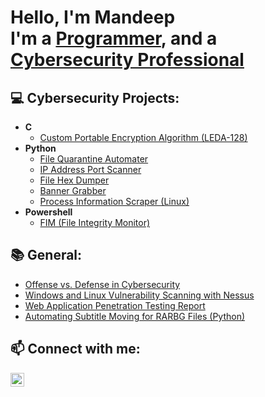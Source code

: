 <h1>Hello, I'm Mandeep <br/>I'm a <a href="https://github.com/mp-sec?tab=repositories">Programmer</a>, and a <a href="https://www.linkedin.com/in/mandeepparihar/">Cybersecurity Professional</a> 

<h2>💻 Cybersecurity Projects:</h2>

- <b>C</b>
  - [Custom Portable Encryption Algorithm (LEDA-128)](https://github.com/mp-sec/LEDA-128)
- <b>Python</b>
  - [File Quarantine Automater](https://github.com/mp-sec/SHA-512_extension_quarantine_rename)
  - [IP Address Port Scanner](https://github.com/mp-sec/portScanner)
  - [File Hex Dumper](https://github.com/mp-sec/hexDumper)
  - [Banner Grabber](https://github.com/mp-sec/bannerGrabber)
  - [Process Information Scraper (Linux)](https://github.com/mp-sec/processInfoScraper)
- <b>Powershell</b>
  - [FIM (File Integrity Monitor)](https://github.com/mp-sec/file-integrity-monitor)

<h2>📚 General:</h2>

- [Offense vs. Defense in Cybersecurity](https://github.com/mp-sec/Offense-and-Defense-in-Cybersecurity)
- [Windows and Linux Vulnerability Scanning with Nessus](https://github.com/mp-sec/OS-Exploitation-Paper)
- [Web Application Penetration Testing Report](https://github.com/mp-sec/web-app-security-final-report)
- [Automating Subtitle Moving for RARBG Files (Python)](https://github.com/mp-sec/RARBG_sub_mover)

<h2> 📫 Connect with me:</h2>

[<img align="left" alt="MandeepParihar | LinkedIn" width="22px" src="https://cdn.jsdelivr.net/npm/simple-icons@v3/icons/linkedin.svg" />][linkedin]

[linkedin]: https://www.linkedin.com/in/mandeepparihar/

<!---
 More icons can be found on the following page: https://github.com/ikatyang/emoji-cheat-sheet/blob/master/README.md
--->
